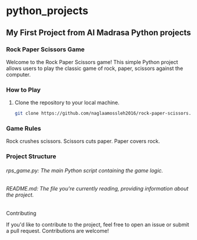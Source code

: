 # python_projects
## My First Project from Al Madrasa Python projects
### Rock Paper Scissors Game

Welcome to the Rock Paper Scissors game! This simple Python project allows users to play the classic game of rock, paper, scissors against the computer.

### How to Play

1. Clone the repository to your local machine.

   ```bash
   git clone https://github.com/naglaamossleh2016/rock-paper-scissors.git
   
### Game Rules
Rock crushes scissors.
Scissors cuts paper.
Paper covers rock.

### Project Structure
###### rps_game.py: The main Python script containing the game logic.
###### README.md: The file you're currently reading, providing information about the project.
Contributing

If you'd like to contribute to the project, feel free to open an issue or submit a pull request. Contributions are welcome!
